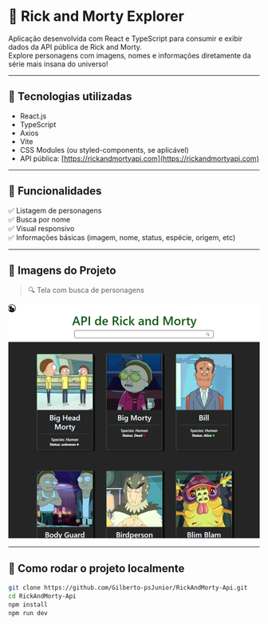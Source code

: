 # 🧪 Rick and Morty Explorer

Aplicação desenvolvida com React e TypeScript para consumir e exibir dados da API pública de Rick and Morty.  
Explore personagens com imagens, nomes e informações diretamente da série mais insana do universo!

---

## 🚀 Tecnologias utilizadas

- React.js
- TypeScript
- Axios
- Vite
- CSS Modules (ou styled-components, se aplicável)
- API pública: [https://rickandmortyapi.com](https://rickandmortyapi.com)

---

## 🧠 Funcionalidades

✅ Listagem de personagens  
✅ Busca por nome  
✅ Visual responsivo  
✅ Informações básicas (imagem, nome, status, espécie, origem, etc)

---

## 📸 Imagens do Projeto

> 🔍 Tela com busca de personagens

![Preview Rick and Morty](./img/rickandmorty-preview.png)

---

## 🧰 Como rodar o projeto localmente

```bash
git clone https://github.com/Gilberto-psJunior/RickAndMorty-Api.git
cd RickAndMorty-Api
npm install
npm run dev
